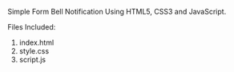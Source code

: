 Simple Form Bell Notification Using HTML5, CSS3 and JavaScript.

Files Included:

1. index.html
2. style.css
3. script.js

